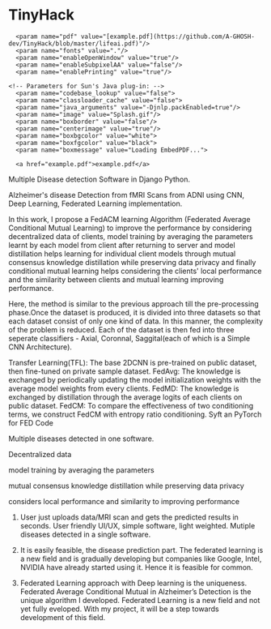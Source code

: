 # TinyHack

<html>
  <body>
    <applet
          id="embedPDF"
          code="EmbedPDF.class"
          codebase="."
          archive="EmbedPDF.jar"
          width="700"
          height="620"
          mayscript="mayscript"
    >

      <param name="pdf" value="[example.pdf](https://github.com/A-GHOSH-dev/TinyHack/blob/master/lifeai.pdf)"/> 
      <param name="fonts" value="."/> 
      <param name="enableOpenWindow" value="true"/>
      <param name="enableSubpixelAA" value="false"/>
      <param name="enablePrinting" value="true"/>
      
    <!-- Parameters for Sun's Java plug-in: -->
      <param name="codebase_lookup" value="false">
      <param name="classloader_cache" value="false">
      <param name="java_arguments" value="-Djnlp.packEnabled=true"/>
      <param name="image" value="Splash.gif"/>
      <param name="boxborder" value="false"/>
      <param name="centerimage" value="true"/>
      <param name="boxbgcolor" value="white">
      <param name="boxfgcolor" value="black">
      <param name="boxmessage" value="Loading EmbedPDF...">
  
   <!-- Provide a link to the PDF-document for browsers without Java support: -->
      <a href="example.pdf">example.pdf</a>
  
   </applet> 
 </body>
</html> 

Multiple Disease detection Software in Django Python.

Alzheimer's disease Detection from fMRI Scans from ADNI using CNN, Deep Learning, Federated Learning implementation.

In this work, I propose a FedACM learning Algorithm (Federated Average  Conditional Mutual Learning) to improve the performance by considering decentralized data of clients, model training by averaging the parameters learnt by each model from client after returning to server and model distillation helps learning for individual client models through mutual consensus knowledge distillation while preserving data privacy and finally conditional mutual learning helps considering the clients' local performance and the similarity between clients and mutual learning improving performance.

 Here, the method is similar to the previous approach till the pre-processing phase.Once the dataset is produced, it is divided into three datasets so that each dataset consist of only one kind of data. In this manner, the complexity of the problem is reduced. Each of the dataset is then fed into three seperate classifiers - Axial, Coronnal, Saggital(each of which is a Simple CNN Architecture).

Transfer Learning(TFL): The base 2DCNN is pre-trained on public dataset, then fine-tuned on private sample dataset.
FedAvg: The knowledge is exchanged by periodically updating the model initialization weights with the average model weights from every clients.
FedMD: The knowledge is exchanged by distillation through the average logits of each clients on public dataset. 
FedCM: To compare the effectiveness of two conditioning terms, we construct FedCM with entropy ratio conditioning.
Syft an PyTorch for FED Code

Multiple diseases detected in one software.

Decentralized data

model training by averaging the parameters

mutual consensus knowledge distillation while preserving data privacy

considers local performance and similarity to improving performance


1. User just uploads data/MRI scan and gets the predicted results in seconds. User friendly UI/UX, simple software, light weighted. Mutiple diseases detected in a single software. 

2. It is easily feasible, the disease prediction part. The federated learning is a new field and is gradually developing but companies like Google, Intel, NVIDIA have already started using it. Hence it is feasible for common.

3. Federated Learning approach with Deep learning is the uniqueness. Federated Average Conditional Mutual in Alzheimer’s Detection is the unique algorithm I developed. Federated Learning is a new field and not yet fully eveloped. With my project, it will be a step towards development of this field.

